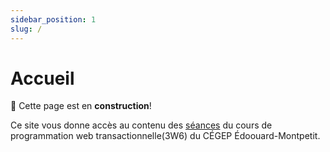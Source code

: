 ```yaml
---
sidebar_position: 1
slug: /
---
```


# Accueil

🚧 Cette page est en **construction**!

Ce site vous donne accès au contenu des [séances](cours/rencontre1) du cours de programmation web transactionnelle(3W6) du CÉGEP Édoouard-Montpetit.